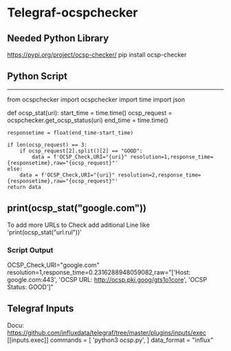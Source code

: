 # Telegraf-ocspchecker

## Needed Python Library

https://pypi.org/project/ocsp-checker/
pip install ocsp-checker

## Python Script
---
from ocspchecker import ocspchecker
import time
import json

def ocsp_stat(uri):
    start_time = time.time()
    ocsp_request = ocspchecker.get_ocsp_status(uri)
    end_time = time.time()

    responsetime = float(end_time-start_time)
    
    if len(ocsp_request) == 3:
        if ocsp_request[2].split()[2] == "GOOD":
            data = f'OCSP_Check,URI="{uri}" resolution=1,response_time={responsetime},raw="{ocsp_request}"'
    else:
        data = f'OCSP_Check,URI="{uri}" resolution=2,response_time={responsetime},raw="{ocsp_request}"' 
    return data


print(ocsp_stat("google.com"))
---

To add more URLs to Check add aditional Line like 'print(ocsp_stat("url.rul"))'

### Script Output
OCSP_Check,URI="google.com" resolution=1,response_time=0.2316288948059082,raw="['Host: google.com:443', 'OCSP URL: http://ocsp.pki.goog/gts1o1core', 'OCSP Status: GOOD']"


## Telegraf Inputs
Docu: https://github.com/influxdata/telegraf/tree/master/plugins/inputs/exec
[[inputs.exec]]
  commands = [
    'python3 ocsp.py',
  ]
 data_format = "influx"
